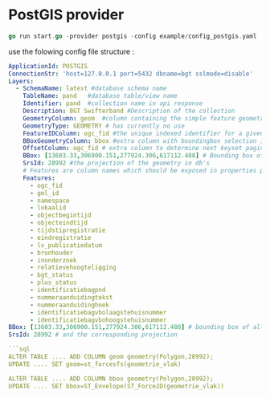 # PostGIS provider

```go
go run start.go -provider postgis -config example/config_postgis.yaml
```

use the folowing config file structure :

```yaml
ApplicationId: POSTGIS
ConnectionStr: 'host=127.0.0.1 port=5432 dbname=bgt sslmode=disable'
Layers:
  - SchemaName: latest #database schema name
    TableName: pand   #database table/view name
    Identifier: pand  #collection name in api response
    Description: BGT Swifterband #Description of the collection
    GeometryColumn: geom  #column containing the simple feature geometry
    GeometryType: GEOMETRY # has currently no use
    FeatureIDColumn: ogc_fid #the unique indexed identifier for a given feature
    BBoxGeometryColumn: bbox #extra column with boundingbox selection index for intersects query
    OffsetColumn: ogc_fid # extra column to determine next keyset paging, should be numeric, indexed and unique, could be equal to feature id
    BBox: [13603.33,306900.151,277924.306,617112.488] # Bounding box of all features can be used to display subset of features
    SrsId: 28992 #the projection of the geometry in db's
    # Features are column names which should be exposed in properties par of the reponse
    Features:
      - ogc_fid
      - gml_id
      - namespace
      - lokaalid
      - objectbegintijd
      - objecteindtijd
      - tijdstipregistratie
      - eindregistratie
      - lv_publicatiedatum
      - bronhouder
      - inonderzoek
      - relatievehoogteligging
      - bgt_status
      - plus_status
      - identificatiebagpnd
      - nummeraanduidingtekst
      - nummeraanduidinghoek
      - identificatiebagvbolaagstehuisnummer
      - identificatiebagvbohoogstehuisnummer
BBox: [13603.33,306900.151,277924.306,617112.488] # bounding box of all layers
SrsId: 28992 # and the corresponding projection

```sql
ALTER TABLE .... ADD COLUMN geom geometry(Polygon,28992);
UPDATE .... SET geom=st_forcesfs(geometrie_vlak)

ALTER TABLE .... ADD COLUMN bbox geometry(Polygon,28992);
UPDATE .... SET bbox=ST_Envelope(ST_Force2D(geometrie_vlak))
```
